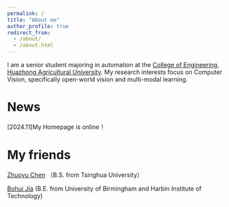 ```yaml
---
permalink: /
title: "About me"
author_profile: true
redirect_from: 
  - /about/
  - /about.html
---
```

I am a senior student majoring in automation at the [College of Engineering](https://cet.hzau.edu.cn/), [Huazhong Agricultural University](https://www.hzau.edu.cn/). My research interests focus on Computer Vision, specifically open-world vision and multi-modal learning.

News
======

[2024.11]My Homepage is online！

My friends
======

[Zhuoyu Chen](https://nekko.moe/) （B.S. from Tsinghua University）

[Bohui Jia](https://bensonjia.github.io/) (B.E. from University of Birmingham and Harbin Institute of Technology)

